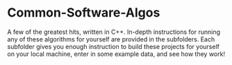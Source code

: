 # Common-Software-Algos
A few of the greatest hits, written in C++. In-depth instructions for running any of these algorithms for yourself are provided in the subfolders. Each subfolder gives you enough instruction to build these projects for yourself on your local machine, enter in some example data, and see how they work! 

